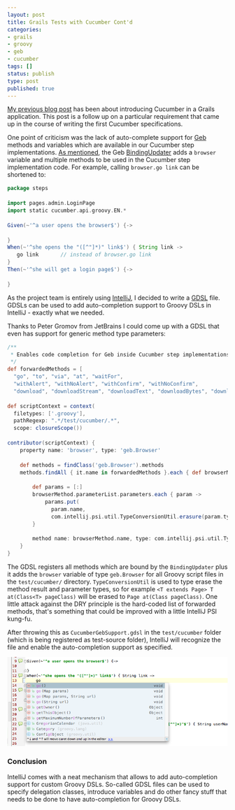 ```yaml
---
layout: post
title: Grails Tests with Cucumber Cont'd
categories:
- grails
- groovy
- geb
- cucumber
tags: []
status: publish
type: post
published: true
---
```

[My previous blog post](http://blog.andresteingress.com/2014/01/28/functional-testing-with-cucumber/) has been about introducing Cucumber in a Grails application. This post is a follow up on a particular requirement that came up in the course of writing the first Cucumber specifications.

One point of criticism was the lack of auto-complete support for [Geb](http://gebish.org) methods and variables which are available in our Cucumber step implementations. [As mentioned](http://blog.andresteingress.com/2014/01/28/functional-testing-with-cucumber/), the Geb [BindingUpdater](http://www.gebish.org/manual/0.7.0/api/geb-core/geb/binding/BindingUpdater.html) adds a `browser` variable and multiple methods to be used in the Cucumber step implementation code. 
For example, calling `browser.go link` can be shortened to:

```groovy
package steps

import pages.admin.LoginPage
import static cucumber.api.groovy.EN.*

Given(~'^a user opens the browser$') {->

}
When(~'^she opens the "([^"]*)" link$') { String link ->
   go link       // instead of browser.go link    
}
Then(~'^she will get a login page$') {->
    
}
```

As the project team is entirely using [IntelliJ](http://www.jetbrains.com/idea/), I decided to write a [GDSL](http://confluence.jetbrains.com/display/GRVY/Scripting+IDE+for+DSL+awareness) file. GDSLs can be used to add auto-completion support to Groovy DSLs in IntelliJ - exactly what we needed.

Thanks to Peter Gromov from JetBrains I could come up with a GDSL that even has support for generic method type parameters:

```groovy
/**
 * Enables code completion for Geb inside Cucumber step implementations.
 */
def forwardedMethods = [
  "go", "to", "via", "at", "waitFor",
  "withAlert", "withNoAlert", "withConfirm", "withNoConfirm",
  "download", "downloadStream", "downloadText", "downloadBytes", "downloadContent", "report", "reportGroup", "cleanReportGroupDir"]

def scriptContext = context(
  filetypes: ['.groovy'], 
  pathRegexp: ".*/test/cucumber/.*", 
  scope: closureScope())

contributor(scriptContext) {
    property name: 'browser', type: 'geb.Browser'

    def methods = findClass('geb.Browser').methods
    methods.findAll { it.name in forwardedMethods }.each { def browserMethod ->

        def params = [:]
        browserMethod.parameterList.parameters.each { param ->
            params.put(
              param.name, 
              com.intellij.psi.util.TypeConversionUtil.erasure(param.type).canonicalText)
        }

        method name: browserMethod.name, type: com.intellij.psi.util.TypeConversionUtil.erasure(browserMethod.returnType).canonicalText, params: params
    }
}
```

The GDSL registers all methods which are bound by the `BindingUpdater` plus it adds the `browser` variable of type `geb.Browser` for all Groovy script files in the `test/cucumber/` directory. `TypeConversionUtil` is used to type erase the method result and parameter types, so for example `<T extends Page> T at(Class<T> pageClass)` will be erased to `Page at(Class pageClass)`. One little attack against the DRY principle is the hard-coded list of forwarded methods, that's something that could be improved with a little IntelliJ PSI kung-fu.

After throwing this as `CucumberGebSupport.gdsl` in the `test/cucumber` folder (which is being registered as test-source folder), IntelliJ will recognize the file and enable the auto-completion support as specified.

![IntelliJ Auto-Completion for Geb in Cucumber](/assets/auto-complete-geb.png)

### Conclusion

IntelliJ comes with a neat mechanism that allows to add auto-completion support for custom Groovy DSLs. So-called GDSL files can be used to specify delegation classes, introduce variables and do other fancy stuff that needs to be done to have auto-completion for Groovy DSLs.



